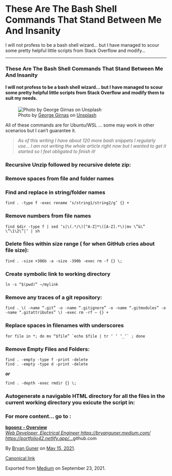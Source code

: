 These Are The Bash Shell Commands That Stand Between Me And Insanity
====================================================================

I will not profess to be a bash shell wizard… but I have managed to scour some pretty helpful little scripts from Stack Overflow and modify…

------------------------------------------------------------------------

### These Are The Bash Shell Commands That Stand Between Me And Insanity

#### I will not profess to be a bash shell wizard… but I have managed to scour some pretty helpful little scripts from Stack Overflow and modify them to suit my needs.

<figure><img src="https://cdn-images-1.medium.com/max/800/0*R_oz3NR6AD6EIp5d" alt="Photo by George Girnas on Unsplash" class="graf-image" /><figcaption>Photo by <a href="https://unsplash.com/@amfiloxia_68?utm_source=medium&amp;utm_medium=referral" class="markup--anchor markup--figure-anchor">George Girnas</a> on <a href="https://unsplash.com?utm_source=medium&amp;utm_medium=referral" class="markup--anchor markup--figure-anchor">Unsplash</a></figcaption></figure>All of these commands are for Ubuntu/WSL … some may work in other scenarios but I can’t guarantee it.

> *As of this writing I have about 120 more bash snippets I regularly use… I am not writing the whole article right now but I wanted to get it started so I feel obligated to finish it!*

### Recursive Unzip followed by recursive delete zip:

### Remove spaces from file and folder names

### Find and replace in string/folder names

    find . -type f -exec rename ‘s/string1/string2/g’ {} +

### Remove numbers from file names

    find $dir -type f | sed ‘s|\(.*/\)[^A-Z]*\([A-Z].*\)|mv \”&\” \”\1\2\”|’ | sh

### Delete files within size range ( for when GitHub cries about file size):

    find . -size +386b -a -size -390b -exec rm -f {} \;

### Create symbolic link to working directory

    ln -s “$(pwd)” ~/mylink

### **Remove any traces of a git repository:**

    find . \( -name “.git” -o -name “.gitignore” -o -name “.gitmodules” -o -name “.gitattributes” \) -exec rm -rf — {} +

### Replace spaces in filenames with underscores

    for file in *; do mv “$file” `echo $file | tr ‘ ‘ ‘_’` ; done

### Remove Empty Files and Folders:

    find . -empty -type f -print -delete
    find . -empty -type d -print -delete 

***or***

    find . -depth -exec rmdir {} \;

### Autogenerate a navigable HTML directory for all the files in the current working directory you exicute the script in:

### For more content… go to :

<a href="https://github.com/bgoonz" class="markup--anchor markup--mixtapeEmbed-anchor" title="https://github.com/bgoonz"><strong>bgoonz - Overview</strong><br />
<em>Web Developer, Electrical Engineer https://bryanguner.medium.com/ https://portfolio42.netlify.app/…</em>github.com</a><a href="https://github.com/bgoonz" class="js-mixtapeImage mixtapeImage u-ignoreBlock"></a>

By <a href="https://medium.com/@bryanguner" class="p-author h-card">Bryan Guner</a> on [May 15, 2021](https://medium.com/p/984865ba5d1b).

<a href="https://medium.com/@bryanguner/these-are-the-bash-shell-commands-that-stand-between-me-and-insanity-984865ba5d1b" class="p-canonical">Canonical link</a>

Exported from [Medium](https://medium.com) on September 23, 2021.
